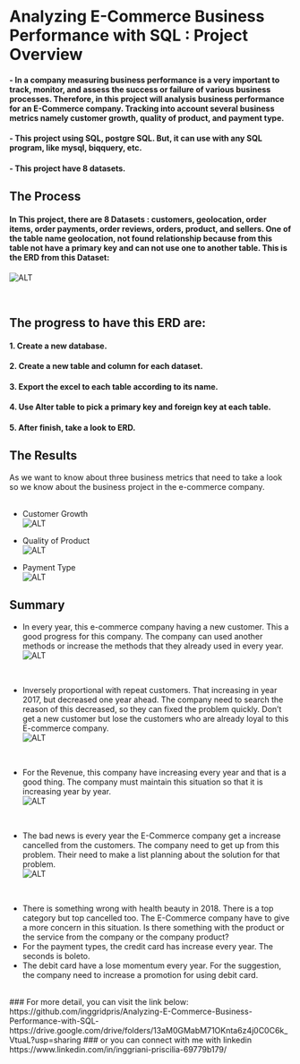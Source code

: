 # Analyzing E-Commerce Business Performance with SQL : Project Overview <br>

#### - 	In a company measuring business performance is a very important to track, monitor, and assess the success or failure of various business processes. Therefore, in this project will analysis business performance for an E-Commerce company. Tracking into account several business metrics namely customer growth, quality of product, and payment type.<br>
#### - 	This project using SQL, postgre SQL. But, it can use with any SQL program, like mysql, biqquery, etc.<br>
#### - 	This project have 8 datasets.<br>

## The Process <br>
#### In This project, there are 8 Datasets : customers, geolocation, order items, order payments, order reviews, orders, product, and sellers. One of the table name geolocation, not found relationship because from this table not have a primary key and can not use one to another table. This is the ERD from this Dataset: <br>

![ALT](https://github.com/inggridpris/Analyzing-E-Commerce-Business-Performance-with-SQL-/blob/main/Fig/ERD.jpg "ERD")

<br>

## The progress to have this ERD are: <br>
#### 1.	Create a new database.<br>
#### 2.	Create a new table and column for each dataset.<br>
#### 3.	Export the excel to each table according to its name.<br>
#### 4.	Use Alter table to pick a primary key and foreign key at each table.<br>
#### 5.	After finish, take a look to ERD.<br>

## The Results<br>
As we want to know about three business metrics that need to take a look so we know about the business project in the e-commerce company.<br>
<br>
-	Customer Growth <br>
![ALT](https://github.com/inggridpris/Analyzing-E-Commerce-Business-Performance-with-SQL-/blob/main/Fig/The%20combine%20of%20the%20matrics.jpg "Customers Growth")


-	Quality of Product <br>
![ALT](https://github.com/inggridpris/Analyzing-E-Commerce-Business-Performance-with-SQL-/blob/main/Fig/All%20metrics.jpg "Quality of Product")

-	Payment Type <br>
 ![ALT](https://github.com/inggridpris/Analyzing-E-Commerce-Business-Performance-with-SQL-/blob/main/Fig/graph%20payment%20types%20in%20year.jpg "PaymentType")

## Summary<br>
-	In every year, this e-commerce company having a new customer. This a good progress for this company. The company can used another methods or increase the methods that they already used in every year.<br>
![ALT](https://github.com/inggridpris/Analyzing-E-Commerce-Business-Performance-with-SQL-/blob/main/Fig/graphics%20new%20customer.jpg "new customers")
<br>

- Inversely proportional with repeat customers. That increasing in year 2017, but decreased one year ahead. The company need to search the reason of this decreased, so they can fixed the problem quickly. Don’t get a new customer but lose the customers who are already loyal to this E-commerce company.<br>
![ALT](https://github.com/inggridpris/Analyzing-E-Commerce-Business-Performance-with-SQL-/blob/main/Fig/monthly%20user%20and%20reoaet%20cus.jpg "repeat customers")
<br>

-	For the Revenue, this company have increasing every year and that is a good thing. The company must maintain this situation so that it is increasing year by year.<br>
![ALT](https://github.com/inggridpris/Analyzing-E-Commerce-Business-Performance-with-SQL-/blob/main/Fig/revenue%20graph.jpg "Revenue")
<br>

-	The bad news is every year the E-Commerce company get a increase cancelled from the customers. The company need to get up from this problem. Their need to make a list planning about the solution for that problem.<br>
![ALT](https://github.com/inggridpris/Analyzing-E-Commerce-Business-Performance-with-SQL-/blob/main/Fig/graph%20cancel.jpg "Cancelled")
<br>

-	There is something wrong with health beauty in 2018. There is a top category but top cancelled too. The E-Commerce company have to give a more concern in this situation. Is there something with the product or the service from the company or the company product?<br>
-	For the payment types, the credit card has increase every year. The seconds is boleto.<br>
-	The debit card have a lose momentum every year. For the suggestion, the company need to increase a promotion for using debit card.<br>

<br>
### For more detail, you can visit the link below:
https://github.com/inggridpris/Analyzing-E-Commerce-Business-Performance-with-SQL-
https://drive.google.com/drive/folders/13aM0GMabM71OKnta6z4j0C0C6k_VtuaL?usp=sharing
### or you can connect with me with linkedin
https://www.linkedin.com/in/inggriani-priscilia-69779b179/

